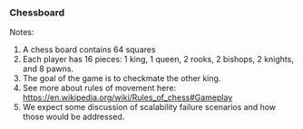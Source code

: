 ### Chessboard

Notes:
1) A chess board contains 64 squares
2) Each player has 16 pieces: 1 king, 1 queen, 2 rooks, 2 bishops, 2 knights, and 8 pawns. 
3) The goal of the game is to checkmate the other king.
4) See more about rules of movement here: https://en.wikipedia.org/wiki/Rules_of_chess#Gameplay
5) We expect some discussion of scalability failure scenarios and how those would be addressed.